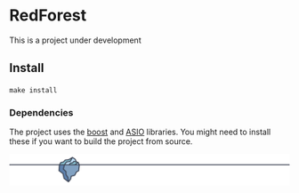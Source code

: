 # RedForest

This is a project under development

## Install

`make install`

### Dependencies

The project uses the [boost](https://www.boost.org/) and [ASIO](https://www.boost.org/doc/libs/1_75_0/doc/html/boost_asio.html) libraries.
You might need to install these if you want to build the project from source.

![error displaying image -> media/footer.svg](media/footer.svg?raw=true "Title")


